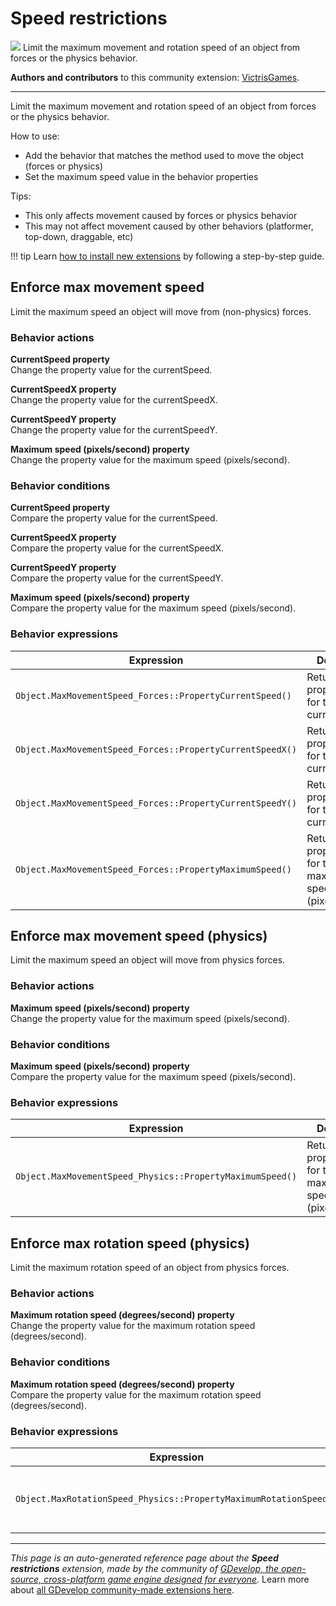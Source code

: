 # Speed restrictions

<img src="https://resources.gdevelop-app.com/assets/Icons/speedometer.svg" class="extension-icon"></img>
Limit the maximum movement and rotation speed of an object from forces or the physics behavior.

**Authors and contributors** to this community extension: [VictrisGames](https://gd.games/VictrisGames).

---

Limit the maximum movement and rotation speed of an object from forces or the physics behavior.

How to use:

- Add the behavior that matches the method used to move the object (forces or physics)
- Set the maximum speed value in the behavior properties

Tips:

- This only affects movement caused by forces or physics behavior
- This may not affect movement caused by other behaviors (platformer, top-down, draggable, etc)

!!! tip
    Learn [how to install new extensions](/gdevelop5/extensions/search) by following a step-by-step guide.



## Enforce max movement speed 

Limit the maximum speed an object will move from (non-physics) forces. 

### Behavior actions

**CurrentSpeed property**  
Change the property value for the currentSpeed.

**CurrentSpeedX property**  
Change the property value for the currentSpeedX.

**CurrentSpeedY property**  
Change the property value for the currentSpeedY.

**Maximum speed (pixels/second) property**  
Change the property value for the maximum speed (pixels/second).

### Behavior conditions

**CurrentSpeed property**  
Compare the property value for the currentSpeed.

**CurrentSpeedX property**  
Compare the property value for the currentSpeedX.

**CurrentSpeedY property**  
Compare the property value for the currentSpeedY.

**Maximum speed (pixels/second) property**  
Compare the property value for the maximum speed (pixels/second).

### Behavior expressions

| Expression | Description |  |
|-----|-----|-----|
| `Object.MaxMovementSpeed_Forces::PropertyCurrentSpeed()` | Return the property value for the currentSpeed. ||
| `Object.MaxMovementSpeed_Forces::PropertyCurrentSpeedX()` | Return the property value for the currentSpeedX. ||
| `Object.MaxMovementSpeed_Forces::PropertyCurrentSpeedY()` | Return the property value for the currentSpeedY. ||
| `Object.MaxMovementSpeed_Forces::PropertyMaximumSpeed()` | Return the property value for the maximum speed (pixels/second). ||

## Enforce max movement speed (physics) 

Limit the maximum speed an object will move from physics forces. 

### Behavior actions

**Maximum speed (pixels/second) property**  
Change the property value for the maximum speed (pixels/second).

### Behavior conditions

**Maximum speed (pixels/second) property**  
Compare the property value for the maximum speed (pixels/second).

### Behavior expressions

| Expression | Description |  |
|-----|-----|-----|
| `Object.MaxMovementSpeed_Physics::PropertyMaximumSpeed()` | Return the property value for the maximum speed (pixels/second). ||

## Enforce max rotation speed (physics) 

Limit the maximum rotation speed of an object from physics forces. 

### Behavior actions

**Maximum rotation speed (degrees/second) property**  
Change the property value for the maximum rotation speed (degrees/second).

### Behavior conditions

**Maximum rotation speed (degrees/second) property**  
Compare the property value for the maximum rotation speed (degrees/second).

### Behavior expressions

| Expression | Description |  |
|-----|-----|-----|
| `Object.MaxRotationSpeed_Physics::PropertyMaximumRotationSpeed()` | Return the property value for the maximum rotation speed (degrees/second). ||

---

*This page is an auto-generated reference page about the **Speed restrictions** extension, made by the community of [GDevelop, the open-source, cross-platform game engine designed for everyone](https://gdevelop.io/).* Learn more about [all GDevelop community-made extensions here](/gdevelop5/extensions).